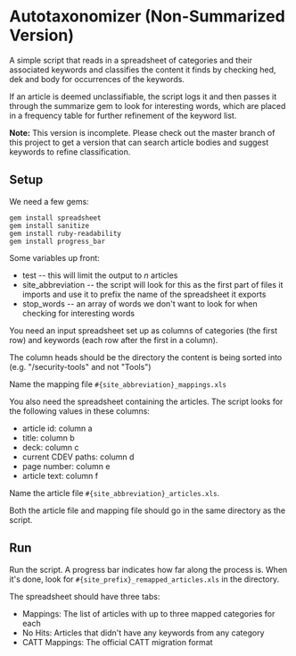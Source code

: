 # Autotaxonomizer (Non-Summarized Version)

A simple script that reads in a spreadsheet of categories and their associated keywords and classifies the content it finds by checking hed, dek and body for occurrences of the keywords.

If an article is deemed unclassifiable, the script logs it and then passes it through the summarize gem to look for interesting words, which are placed in a frequency table for further refinement of the keyword list.

__Note:__ This version is incomplete. Please check out the master branch of this project to get a version that can search article bodies and suggest keywords to refine classification.

## Setup

We need a few gems:

`gem install spreadsheet`  
`gem install sanitize`  
`gem install ruby-readability`  
`gem install progress_bar`  


Some variables up front:

* test -- this will limit the output to _n_ articles
* site_abbreviation -- the script will look for this as the first part of files it imports and use it to prefix the name of the spreadsheet it exports
* stop_words -- an array of words we don't want to look for when checking for interesting words

You need an input spreadsheet set up as columns of categories (the first row) and keywords (each row after the first in a column). 

The column heads should be the directory the content is being sorted into (e.g. "/security-tools" and not "Tools")

Name the mapping file `#{site_abbreviation}_mappings.xls` 

You also need the spreadsheet containing the articles. The script looks for the following values in these columns:

* article id: column a
* title: column b
* deck: column c
* current CDEV paths: column d
* page number: column e
* article text: column f

Name the article file `#{site_abbreviation}_articles.xls`. 

Both the article file and mapping file should go in the same directory as the script.

## Run

Run the script. A progress bar indicates how far along the process is. When it's done, look for `#{site_prefix}_remapped_articles.xls` in the directory.

The spreadsheet should have three tabs:

* Mappings: The list of articles with up to three mapped categories for each
* No Hits: Articles that didn't have any keywords from any category
* CATT Mappings: The official CATT migration format 

